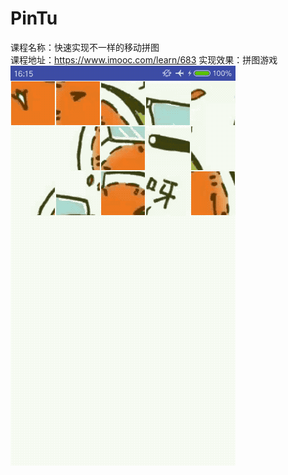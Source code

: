 # PinTu
课程名称：快速实现不一样的移动拼图</br>
课程地址：https://www.imooc.com/learn/683
实现效果：拼图游戏</br>
![Image text](https://github.com/ChouBaoDxs/MyResources/blob/master/image/Android_Study/慕课网/PinTu.gif)